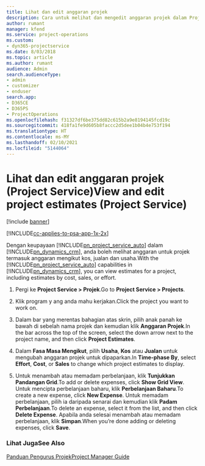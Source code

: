 ```yaml
---
title: Lihat dan edit anggaran projek
description: Cara untuk melihat dan mengedit anggaran projek dalam Project Service
author: rumant
manager: kfend
ms.service: project-operations
ms.custom:
- dyn365-projectservice
ms.date: 8/03/2018
ms.topic: article
ms.author: rumant
audience: Admin
search.audienceType:
- admin
- customizer
- enduser
search.app:
- D365CE
- D365PS
- ProjectOperations
ms.openlocfilehash: f31327df6be375dd82c615b2a9e8194145fcd19c
ms.sourcegitcommit: 418fa1fe9d605b8faccc2d5dee1b04b4e753f194
ms.translationtype: HT
ms.contentlocale: ms-MY
ms.lasthandoff: 02/10/2021
ms.locfileid: "5144064"
---
```

# <a name="view-and-edit-project-estimates-project-service"></a><span data-ttu-id="cb142-103">Lihat dan edit anggaran projek (Project Service)</span><span class="sxs-lookup"><span data-stu-id="cb142-103">View and edit project estimates (Project Service)</span></span>

[!include [banner](../includes/psa-now-project-operations.md)]

[!INCLUDE[cc-applies-to-psa-app-1x-2x](../includes/cc-applies-to-psa-app-1x-2x.md)]

<span data-ttu-id="cb142-104">Dengan keupayaan [!INCLUDE[pn_project_service_auto](../includes/pn-project-service-auto.md)] dalam [!INCLUDE[pn_dynamics_crm](../includes/pn-dynamics-crm.md)], anda boleh melihat anggaran untuk projek termasuk anggaran mengikut kos, jualan dan usaha.</span><span class="sxs-lookup"><span data-stu-id="cb142-104">With the [!INCLUDE[pn_project_service_auto](../includes/pn-project-service-auto.md)] capabilities in [!INCLUDE[pn_dynamics_crm](../includes/pn-dynamics-crm.md)], you can view estimates for a project, including estimates by cost, sales, or effort.</span></span>  
  
1.  <span data-ttu-id="cb142-105">Pergi ke **Project Service > Projek**.</span><span class="sxs-lookup"><span data-stu-id="cb142-105">Go to **Project Service > Projects**.</span></span>  
  
2.  <span data-ttu-id="cb142-106">Klik program y ang anda mahu kerjakan.</span><span class="sxs-lookup"><span data-stu-id="cb142-106">Click the project you want to work on.</span></span>  
  
3.  <span data-ttu-id="cb142-107">Dalam bar yang merentas bahagian atas skrin, pilih anak panah ke bawah di sebelah nama projek dan kemudian klik **Anggaran Projek**.</span><span class="sxs-lookup"><span data-stu-id="cb142-107">In the bar across the top of the screen, select the down arrow next to the project name, and then click **Project Estimates**.</span></span>  
  
4.  <span data-ttu-id="cb142-108">Dalam **Fasa Masa Mengikut**, pilih **Usaha**, **Kos** atau **Jualan** untuk mengubah anggaran projek untuk dipaparkan.</span><span class="sxs-lookup"><span data-stu-id="cb142-108">In **Time-phase By**, select **Effort**, **Cost**, or **Sales** to change which project estimates to display.</span></span>  
  
5.  <span data-ttu-id="cb142-109">Untuk menambah atau memadam perbelanjaan, klik **Tunjukkan Pandangan Grid**.</span><span class="sxs-lookup"><span data-stu-id="cb142-109">To add or delete expenses, click **Show Grid View**.</span></span> <span data-ttu-id="cb142-110">Untuk mencipta perbelanjaan baharu, klik **Perbelanjaan Baharu**.</span><span class="sxs-lookup"><span data-stu-id="cb142-110">To create a new expense, click **New Expense**.</span></span> <span data-ttu-id="cb142-111">Untuk memadam perbelanjaan, pilih ia daripada senarai dan kemudian klik **Padam Perbelanjaan**.</span><span class="sxs-lookup"><span data-stu-id="cb142-111">To delete an expense, select it from the list, and then click **Delete Expense**.</span></span> <span data-ttu-id="cb142-112">Apabila anda selesai menambah atau memadam perbelanjaan, klik **Simpan**.</span><span class="sxs-lookup"><span data-stu-id="cb142-112">When you’re done adding or deleting expenses, click **Save**.</span></span>  
  
### <a name="see-also"></a><span data-ttu-id="cb142-113">Lihat Juga</span><span class="sxs-lookup"><span data-stu-id="cb142-113">See Also</span></span>  
 [<span data-ttu-id="cb142-114">Panduan Pengurus Projek</span><span class="sxs-lookup"><span data-stu-id="cb142-114">Project Manager Guide</span></span>](../psa/project-manager-guide.md)
